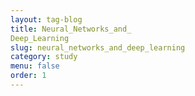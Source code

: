 ```yaml
---
layout: tag-blog
title: Neural_Networks_and_  
Deep_Learning
slug: neural_networks_and_deep_learning
category: study
menu: false
order: 1
---
```

